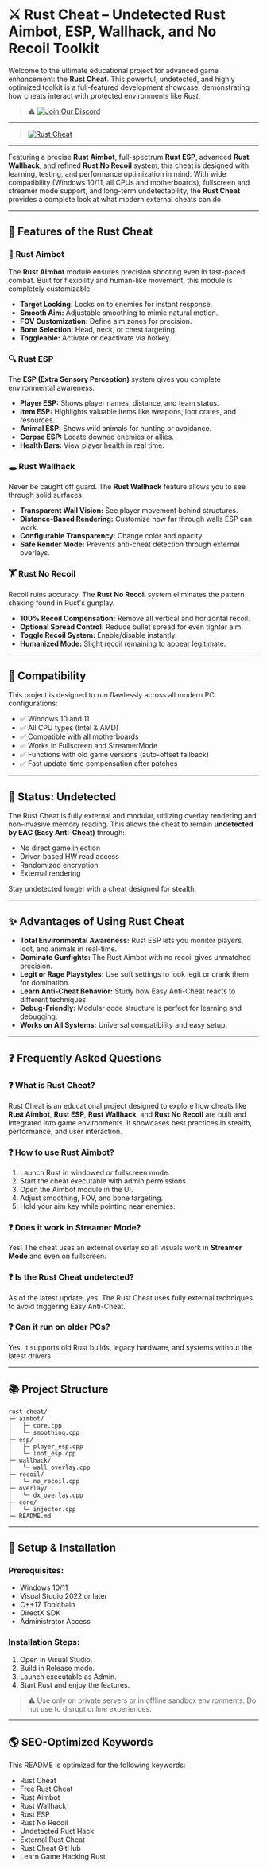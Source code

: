 # ⚔️ Rust Cheat – Undetected Rust Aimbot, ESP, Wallhack, and No Recoil Toolkit

Welcome to the ultimate educational project for advanced game enhancement: the **Rust Cheat**. This powerful, undetected, and highly optimized toolkit is a full-featured development showcase, demonstrating how cheats interact with protected environments like *Rust*.

> ⚠️ [![Join Our Discord](https://img.shields.io/discord/1174326154207953006?color=5865F2\&label=Join%20Discord\&logo=discord\&style=for-the-badge)](https://discord.com/servers/elusion-cheats-1174326154207953006)
---
> [![Rust Cheat](https://github.com/rust-undetected/rust-cheat/blob/main/Rust%20Cheats.jpg)](https://discord.com/servers/elusion-cheats-1174326154207953006) 
---
Featuring a precise **Rust Aimbot**, full-spectrum **Rust ESP**, advanced **Rust Wallhack**, and refined **Rust No Recoil** system, this cheat is designed with learning, testing, and performance optimization in mind. With wide compatibility (Windows 10/11, all CPUs and motherboards), fullscreen and streamer mode support, and long-term undetectability, the **Rust Cheat** provides a complete look at what modern external cheats can do.

---

## 💪 Features of the Rust Cheat

### 🎯 Rust Aimbot

The **Rust Aimbot** module ensures precision shooting even in fast-paced combat. Built for flexibility and human-like movement, this module is completely customizable.

* **Target Locking:** Locks on to enemies for instant response.
* **Smooth Aim:** Adjustable smoothing to mimic natural motion.
* **FOV Customization:** Define aim zones for precision.
* **Bone Selection:** Head, neck, or chest targeting.
* **Toggleable:** Activate or deactivate via hotkey.

### 🔍 Rust ESP

The **ESP (Extra Sensory Perception)** system gives you complete environmental awareness.

* **Player ESP:** Shows player names, distance, and team status.
* **Item ESP:** Highlights valuable items like weapons, loot crates, and resources.
* **Animal ESP:** Shows wild animals for hunting or avoidance.
* **Corpse ESP:** Locate downed enemies or allies.
* **Health Bars:** View player health in real time.

### 🕳 Rust Wallhack

Never be caught off guard. The **Rust Wallhack** feature allows you to see through solid surfaces.

* **Transparent Wall Vision:** See player movement behind structures.
* **Distance-Based Rendering:** Customize how far through walls ESP can work.
* **Configurable Transparency:** Change color and opacity.
* **Safe Render Mode:** Prevents anti-cheat detection through external overlays.

### 🏋 Rust No Recoil

Recoil ruins accuracy. The **Rust No Recoil** system eliminates the pattern shaking found in Rust's gunplay.

* **100% Recoil Compensation:** Remove all vertical and horizontal recoil.
* **Optional Spread Control:** Reduce bullet spread for even tighter aim.
* **Toggle Recoil System:** Enable/disable instantly.
* **Humanized Mode:** Slight recoil remaining to appear legitimate.

---

## 🚀 Compatibility

This project is designed to run flawlessly across all modern PC configurations:

* ✅ Windows 10 and 11
* ✅ All CPU types (Intel & AMD)
* ✅ Compatible with all motherboards
* ✅ Works in Fullscreen and StreamerMode
* ✅ Functions with old game versions (auto-offset fallback)
* ✅ Fast update-time compensation after patches

---

## 🚗 Status: Undetected

The Rust Cheat is fully external and modular, utilizing overlay rendering and non-invasive memory reading. This allows the cheat to remain **undetected by EAC (Easy Anti-Cheat)** through:

* No direct game injection
* Driver-based HW read access
* Randomized encryption
* External rendering

Stay undetected longer with a cheat designed for stealth.

---

## ✨ Advantages of Using Rust Cheat

* **Total Environmental Awareness:** Rust ESP lets you monitor players, loot, and animals in real-time.
* **Dominate Gunfights:** The Rust Aimbot with no recoil gives unmatched precision.
* **Legit or Rage Playstyles:** Use soft settings to look legit or crank them for domination.
* **Learn Anti-Cheat Behavior:** Study how Easy Anti-Cheat reacts to different techniques.
* **Debug-Friendly:** Modular code structure is perfect for learning and debugging.
* **Works on All Systems:** Universal compatibility and easy setup.

---

## ❓ Frequently Asked Questions

### ❓ What is Rust Cheat?

Rust Cheat is an educational project designed to explore how cheats like **Rust Aimbot**, **Rust ESP**, **Rust Wallhack**, and **Rust No Recoil** are built and integrated into game environments. It showcases best practices in stealth, performance, and user interaction.

### ❓ How to use Rust Aimbot?

1. Launch Rust in windowed or fullscreen mode.
2. Start the cheat executable with admin permissions.
3. Open the Aimbot module in the UI.
4. Adjust smoothing, FOV, and bone targeting.
5. Hold your aim key while pointing near enemies.

### ❓ Does it work in Streamer Mode?

Yes! The cheat uses an external overlay so all visuals work in **Streamer Mode** and even on fullscreen.

### ❓ Is the Rust Cheat undetected?

As of the latest update, yes. The Rust Cheat uses fully external techniques to avoid triggering Easy Anti-Cheat.

### ❓ Can it run on older PCs?

Yes, it supports old Rust builds, legacy hardware, and systems without the latest drivers.

---

## 📚 Project Structure

```
rust-cheat/
├─ aimbot/
│   ├─ core.cpp
│   └─ smoothing.cpp
├─ esp/
│   ├─ player_esp.cpp
│   └─ loot_esp.cpp
├─ wallhack/
│   └─ wall_overlay.cpp
├─ recoil/
│   └─ no_recoil.cpp
├─ overlay/
│   └─ dx_overlay.cpp
├─ core/
│   └─ injector.cpp
└─ README.md
```

---

## 📅 Setup & Installation

### Prerequisites:

* Windows 10/11
* Visual Studio 2022 or later
* C++17 Toolchain
* DirectX SDK
* Administrator Access

### Installation Steps:

1. Open in Visual Studio.
2. Build in Release mode.
3. Launch executable as Admin.
4. Start Rust and enjoy the features.

> ⚠️ Use only on private servers or in offline sandbox environments. Do not use to disrupt online experiences.

---

## 🌎 SEO-Optimized Keywords

This README is optimized for the following keywords:

* Rust Cheat
* Free Rust Cheat
* Rust Aimbot
* Rust Wallhack
* Rust ESP
* Rust No Recoil
* Undetected Rust Hack
* External Rust Cheat
* Rust Cheat GitHub
* Learn Game Hacking Rust
